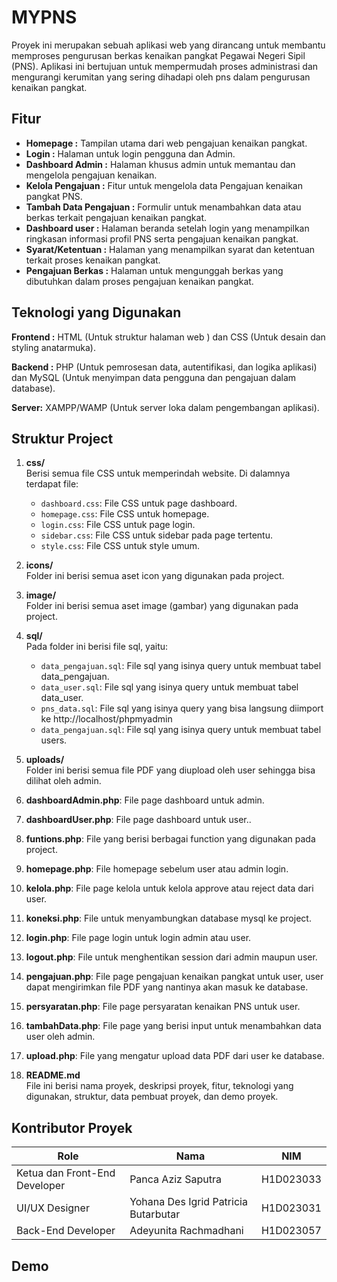 
# MYPNS  

Proyek ini merupakan sebuah aplikasi web yang dirancang untuk membantu memproses pengurusan berkas kenaikan pangkat Pegawai Negeri Sipil (PNS). Aplikasi ini bertujuan untuk mempermudah proses administrasi dan mengurangi kerumitan yang sering dihadapi oleh pns dalam pengurusan kenaikan pangkat. 
## Fitur

- **Homepage :** Tampilan utama dari web pengajuan kenaikan pangkat. 
- **Login :** Halaman untuk login pengguna dan Admin.
- **Dashboard Admin :** Halaman khusus admin untuk memantau dan mengelola pengajuan kenaikan.
- **Kelola Pengajuan :** Fitur untuk mengelola data Pengajuan kenaikan pangkat PNS.
- **Tambah Data Pengajuan :** Formulir untuk menambahkan data atau berkas terkait pengajuan kenaikan pangkat.
- **Dashboard user :** Halaman beranda setelah login yang menampilkan ringkasan informasi profil PNS serta pengajuan kenaikan pangkat.
- **Syarat/Ketentuan :** Halaman yang menampilkan syarat dan ketentuan terkait proses kenaikan pangkat.
- **Pengajuan Berkas :** Halaman untuk mengunggah berkas yang dibutuhkan dalam proses pengajuan kenaikan pangkat.
## Teknologi yang Digunakan

**Frontend       :** HTML (Untuk struktur halaman web ) dan CSS (Untuk desain dan styling anatarmuka).

**Backend :**
PHP (Untuk pemrosesan data, autentifikasi, dan logika aplikasi) dan MySQL (Untuk menyimpan data pengguna dan pengajuan dalam database).

**Server:**           XAMPP/WAMP (Untuk server loka dalam pengembangan aplikasi).
## Struktur Project

1. **css/**  
   Berisi semua file CSS untuk memperindah website. Di dalamnya terdapat file: 
   - `dashboard.css`: File CSS untuk page dashboard.
   - `homepage.css`: File CSS untuk homepage.
   - `login.css`: File CSS untuk page login.
   - `sidebar.css`: File CSS untuk sidebar pada page tertentu.
   - `style.css`: File CSS untuk style umum.

2. **icons/**  
   Folder ini berisi semua aset icon yang digunakan pada project.

3. **image/**  
   Folder ini berisi semua aset image (gambar) yang digunakan pada project.

4. **sql/**  
   Pada folder ini berisi file sql, yaitu:
   - `data_pengajuan.sql`: File sql yang isinya query untuk membuat tabel data_pengajuan.
   - `data_user.sql`: File sql yang isinya query untuk membuat tabel data_user.
   - `pns_data.sql`: File sql yang isinya query yang bisa langsung diimport ke http://localhost/phpmyadmin
   - `data_pengajuan.sql`: File sql yang isinya query untuk membuat tabel users.

5. **uploads/**  
   Folder ini berisi semua file PDF yang diupload oleh user sehingga bisa dilihat oleh admin.

6. **dashboardAdmin.php**: File page dashboard untuk admin.

7. **dashboardUser.php**: File page dashboard untuk user..

8. **funtions.php**: File yang berisi berbagai function yang digunakan pada project.

9. **homepage.php**: File homepage sebelum user atau admin login.

10. **kelola.php**: File page kelola untuk kelola approve atau reject data dari user.

11. **koneksi.php**: File untuk menyambungkan database mysql ke project.

12. **login.php**: File page login untuk login admin atau user.

13. **logout.php**: File untuk menghentikan session dari admin maupun user.

14. **pengajuan.php**: File page pengajuan kenaikan pangkat untuk user, user dapat mengirimkan file PDF yang nantinya akan masuk ke database.

15. **persyaratan.php**: File page persyaratan kenaikan PNS untuk user.

16. **tambahData.php**: File page yang berisi input untuk menambahkan data user oleh admin.

17. **upload.php**: File yang mengatur upload data PDF dari user ke database.

18. **README.md**  
   File ini berisi nama proyek, deskripsi proyek, fitur, teknologi yang digunakan, struktur, data pembuat proyek, dan demo proyek.
## Kontributor Proyek

| Role              | Nama                 | NIM        |
|-------------------|----------------------|--------------------------|
| Ketua dan Front-End Developer | Panca Aziz Saputra         | H1D023033 |
| UI/UX Designer  | Yohana Des Igrid Patricia Butarbutar    | H1D023031 |
| Back-End Developer    | Adeyunita Rachmadhani        | H1D023057 |



## Demo

